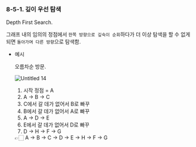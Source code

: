 ### 8-5-1. 깊이 우선 탐색



Depth First Search.

그래프 내의 임의의 정점에서 `한쪽 방향으로 깊숙이 순회`하다가 더 이상 탐색을 할 수 없게 되면 `돌아가며 다른 방향`으로 탐색함.

- 예시
    
    오름차순 방문.
    
    ![Untitled 14](https://user-images.githubusercontent.com/80656733/152335532-5edca920-2185-407f-9f67-db0a99b5acc7.png)
    
    1. 시작 정점 = A
    2. A → B → C
    3. C에서 갈 데가 없어서 B로 빠꾸
    4. B에서 갈 데가 없어서 A로 빠꾸
    5. A → D → E
    6. E에서 갈 데가 없어서 D로 빠꾸
    7. D → H → F → G
    
    <aside>
    👉🏻 A → B → C → D → E → H → F → G
    
    </aside>